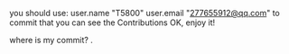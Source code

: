 you should use:
user.name "T5800"
user.email "277655912@qq.com"
to commit that you can see the Contributions
OK, enjoy it!

where is my commit?
.
